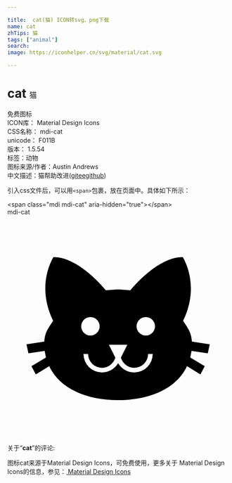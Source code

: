 ```yaml
---

title:  cat(猫) ICON转svg、png下载
name: cat
zhTips: 猫
tags: ["animal"]
search: 
image: https://iconhelper.cn/svg/material/cat.svg

---
```


# cat  <small style="font-size: 60%;font-weight: 100">猫</small>


<div class="detail-page">
<p>
<span><span class="badge-success badge">免费图标</span> </span>
<br/>
<span>
ICON库：
<span class="badge-secondary badge">Material Design Icons</span> 
</span>
<br/>
<span>
CSS名称：
<span class="badge-secondary badge">mdi-cat</span> 
</span>
<br/>
<span>
unicode：
<span class="badge-secondary badge">F011B</span> 
<copy-btn content='F011B' btn-title=""></copy-btn>
<copy-btn :content='String.fromCodePoint(parseInt("F011B", 16))' btn-title="复制U"></copy-btn>
</span>
<br/>
<span>
版本：
<span class="badge-secondary badge">1.5.54</span> 
</span><br/><span>标签：<span class="badge-light badge"><router-link to="/tags/animal.html">动物</router-link></span></span>
<br/>
<span>图标来源/作者：<span class="badge-light badge">Austin Andrews</span></span> 
<br/>
<span class="zh-detail">中文描述：<span class="badge-primary badge">猫</span><span class="help-link"><span>帮助改进</span>(<a href="https://gitee.com/liuwave/icon-helper/edit/master/json/material/cat.json" target="_blank" rel="noopener noreferrer">gitee</a><a href="https://github.com/liuwave/icon-helper/edit/master/json/material/cat.json" target="_blank" rel="noopener noreferrer">github</a></span>)</span><br/>
</p>
</div>
<div class="alert alert-dark">
  <i class="mdi mdi-cat mdi-48px"></i>
  <i class="mdi mdi-cat mdi-36px"></i>
  <i class="mdi mdi-cat mdi-24px"></i>
  <i class="mdi mdi-cat mdi-18px"></i>
</div>
<div>
  <p>引入css文件后，可以用<code>&lt;span&gt;</code>包裹，放在页面中。具体如下所示：    
  </p>
  <div class="alert alert-primary" style="font-size: 14px">
    &lt;span class="mdi mdi-cat" aria-hidden="true"&gt;&lt;/span&gt;
    <copy-btn content='<span class="mdi mdi-cat" aria-hidden="true"></span>'></copy-btn>
  </div>
  <div class="alert alert-secondary">
    <i class="mdi mdi-cat"
    style="font-size: 24px"
    aria-hidden="true"></i> mdi-cat
    <copy-btn content="mdi-cat" btn-title="复制图标名称"></copy-btn>
  </div>
</div>
<div id="svg" class="svg-wrap">
<svg xmlns="http://www.w3.org/2000/svg" viewBox="0 0 24 24"><path d="M12,8L10.67,8.09C9.81,7.07 7.4,4.5 5,4.5C5,4.5 3.03,7.46 4.96,11.41C4.41,12.24 4.07,12.67 4,13.66L2.07,13.95L2.28,14.93L4.04,14.67L4.18,15.38L2.61,16.32L3.08,17.21L4.53,16.32C5.68,18.76 8.59,20 12,20C15.41,20 18.32,18.76 19.47,16.32L20.92,17.21L21.39,16.32L19.82,15.38L19.96,14.67L21.72,14.93L21.93,13.95L20,13.66C19.93,12.67 19.59,12.24 19.04,11.41C20.97,7.46 19,4.5 19,4.5C16.6,4.5 14.19,7.07 13.33,8.09L12,8M9,11A1,1 0 0,1 10,12A1,1 0 0,1 9,13A1,1 0 0,1 8,12A1,1 0 0,1 9,11M15,11A1,1 0 0,1 16,12A1,1 0 0,1 15,13A1,1 0 0,1 14,12A1,1 0 0,1 15,11M11,14H13L12.3,15.39C12.5,16.03 13.06,16.5 13.75,16.5A1.5,1.5 0 0,0 15.25,15H15.75A2,2 0 0,1 13.75,17C13,17 12.35,16.59 12,16V16H12C11.65,16.59 11,17 10.25,17A2,2 0 0,1 8.25,15H8.75A1.5,1.5 0 0,0 10.25,16.5C10.94,16.5 11.5,16.03 11.7,15.39L11,14Z" /></svg>
</div>
<detail full-name='mdi-cat'></detail>
<div class="icon-detail__container">
<p>关于“<b>cat</b>”的评论:</p>
</div>
<Vssue title="关于“cat”的评论" />    
<div><p>图标cat来源于Material Design Icons，可免费使用，更多关于 Material Design Icons的信息，参见：<a target="_blank" href="https://iconhelper.cn/material.html"> Material Design Icons</a>
</p></div>
